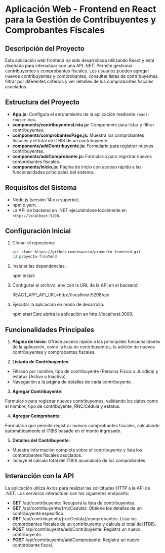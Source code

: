 # Aplicación Web - Frontend en React para la Gestión de Contribuyentes y Comprobantes Fiscales

## Descripción del Proyecto

Esta aplicación web frontend ha sido desarrollada utilizando React y está diseñada para interactuar con una API .NET. Permite gestionar contribuyentes y comprobantes fiscales. Los usuarios pueden agregar nuevos contribuyentes y comprobantes, consultar listas de contribuyentes, filtrar por diferentes criterios y ver detalles de los comprobantes fiscales asociados.

## Estructura del Proyecto

- **App.js:** Configura el enrutamiento de la aplicación mediante `react-router-dom`.
- **components/contribuyentesLista.js:** Componente para listar y filtrar contribuyentes.
- **components/comprobantesPage.js:** Muestra los comprobantes fiscales y el total de ITBIS de un contribuyente.
- **components/addContribuyente.js:** Formulario para registrar nuevos contribuyentes.
- **components/addComprobante.js:** Formulario para registrar nuevos comprobantes fiscales.
- **components/inicio.js:** Página de inicio con acceso rápido a las funcionalidades principales del sistema.

## Requisitos del Sistema

- Node.js (versión 14.x o superior).
- npm o yarn.
- La API de backend en .NET ejecutándose localmente en `http://localhost:5298`.

## Configuración Inicial

1. Clonar el repositorio:

   ```bash
   git clone https://github.com/usuario/proyecto-frontend.git
   cd proyecto-frontend

2. Instalar las dependencias:

    npm install

3. Configurar el archivo .env con la URL de la API en el backend:

    REACT_APP_API_URL=http://localhost:5298/api

4. Ejecutar la aplicación en modo de desarrollo:

    npm start
    Esto abrirá la aplicación en http://localhost:3000.

## Funcionalidades Principales
1. **Página de Inicio**: Ofrece acceso rápido a las principales funcionalidades de la aplicación, como la lista de contribuyentes, la adición de nuevos contribuyentes y comprobantes fiscales.

2. **Listado de Contribuyentes**:

- Filtrado por nombre, tipo de contribuyente (Persona Física o Jurídica) y estatus (Activo o Inactivo).
- Navegación a la página de detalles de cada contribuyente.

3. **Agregar Contribuyente**:

Formulario para registrar nuevos contribuyentes, validando los datos como el nombre, tipo de contribuyente, RNC/Cédula y estatus.

4. **Agregar Comprobante**:

Formulario que permite registrar nuevos comprobantes fiscales, calculando automáticamente el ITBIS basado en el monto ingresado.

5. **Detalles del Contribuyente**:

- Muestra información completa sobre el contribuyente y lista los comprobantes fiscales asociados.
- Incluye el cálculo total del ITBIS acumulado de los comprobantes.

## Interacción con la API
La aplicación utiliza Axios para realizar las solicitudes HTTP a la API de .NET. Los servicios interactúan con los siguientes endpoints:

- **GET** /api/contribuyente: Recupera la lista de contribuyentes.
- **GET** /api/contribuyente/{rncCedula}: Obtiene los detalles de un contribuyente específico.
- **GET** /api/contribuyente/{rncCedula}/comprobantes: Lista los comprobantes fiscales de un contribuyente y calcula el total del ITBIS.
- **POST** /api/contribuyente/addContribuyente: Registra un nuevo contribuyente.
- **POST** /api/contribuyente/addComprobante: Registra un nuevo comprobante fiscal.
